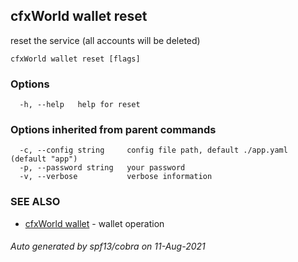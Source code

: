 ## cfxWorld wallet reset

reset the service (all accounts will be deleted)

```
cfxWorld wallet reset [flags]
```

### Options

```
  -h, --help   help for reset
```

### Options inherited from parent commands

```
  -c, --config string     config file path, default ./app.yaml (default "app")
  -p, --password string   your password
  -v, --verbose           verbose information
```

### SEE ALSO

* [cfxWorld wallet](cfxWorld_wallet.md)	 - wallet operation

###### Auto generated by spf13/cobra on 11-Aug-2021
